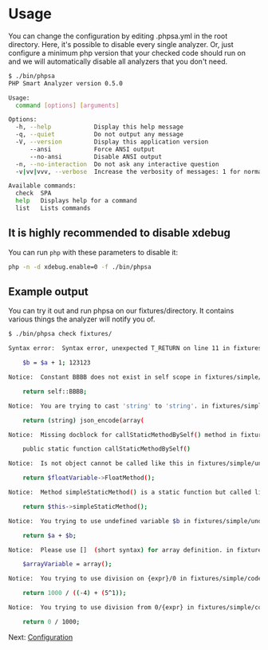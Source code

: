 # Usage

You can change the configuration by editing .phpsa.yml in the root directory. Here, it's possible to disable every single analyzer. Or, just configure a minimum php version that your checked code should run on and we will automatically disable all analyzers that you don't need.

```sh
$ ./bin/phpsa
PHP Smart Analyzer version 0.5.0

Usage:
  command [options] [arguments]

Options:
  -h, --help            Display this help message
  -q, --quiet           Do not output any message
  -V, --version         Display this application version
      --ansi            Force ANSI output
      --no-ansi         Disable ANSI output
  -n, --no-interaction  Do not ask any interactive question
  -v|vv|vvv, --verbose  Increase the verbosity of messages: 1 for normal output, 2 for more verbose output and 3 for debug

Available commands:
  check  SPA
  help   Displays help for a command
  list   Lists commands
```

## It is highly recommended to disable xdebug

You can run `php` with these parameters to disable it:

```sh
php -n -d xdebug.enable=0 -f ./bin/phpsa
```

## Example output

You can try it out and run phpsa on our fixtures/directory. It contains various things the analyzer will notify you of.

```sh
$ ./bin/phpsa check fixtures/

Syntax error:  Syntax error, unexpected T_RETURN on line 11 in fixtures/simple/syntax/Error2.php 

    $b = $a + 1; 123123

Notice:  Constant BBBB does not exist in self scope in fixtures/simple/undefined/Const.php on 29 [undefined-const]

    return self::BBBB; 

Notice:  You are trying to cast 'string' to 'string'. in fixtures/simple/code-smell/StandardFunctionCall.php on 16 [stupid.cast]

    return (string) json_encode(array(

Notice:  Missing docblock for callStaticMethodBySelf() method in fixtures/Compiling/Expression/StaticCall.php on 18 [missing-docblock]

    public static function callStaticMethodBySelf()

Notice:  Is not object cannot be called like this in fixtures/simple/undefined/MCall.php on 101 [mcall.not-object]

    return $floatVariable->FloatMethod(); 

Notice:  Method simpleStaticMethod() is a static function but called like class method in fixtures/simple/undefined/MCall.php on 119 [mcall.static]

    return $this->simpleStaticMethod(); 

Notice:  You trying to use undefined variable $b in fixtures/simple/undefined/LocalVariable.php on 13 [undefined-variable]

    return $a + $b; 

Notice:  Please use []  (short syntax) for array definition. in fixtures/simple/undefined/MCall.php on 79 [array.short-syntax]

    $arrayVariable = array(); 

Notice:  You trying to use division on {expr}/0 in fixtures/simple/code-smell/DivisionZero.php on 52 [division-zero]

    return 1000 / ((-4) + (5^1)); 

Notice:  You trying to use division from 0/{expr} in fixtures/simple/code-smell/DivisionZero.php on 60 [division-zero]

    return 0 / 1000; 

```

Next: [Configuration](./03_Configuration.md)

